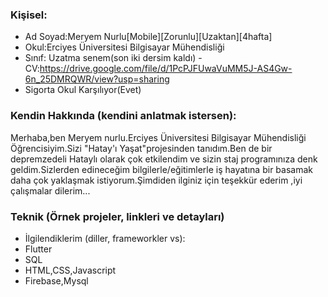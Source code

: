 ### Kişisel:

- Ad Soyad:Meryem Nurlu[Mobile][Zorunlu][Uzaktan][4hafta]
- Okul:Erciyes Üniversitesi Bilgisayar Mühendisliği
- Sınıf: Uzatma senem(son iki dersim kaldı)
-CV:https://drive.google.com/file/d/1PcPJFUwaVuMM5J-AS4Gw-6n_25DMRQWR/view?usp=sharing
- Sigorta Okul Karşılıyor(Evet)

### Kendin Hakkında (kendini anlatmak istersen):

Merhaba,ben Meryem nurlu.Erciyes Üniversitesi Bilgisayar Mühendisliği Öğrencisiyim.Sizi "Hatay'ı Yaşat"projesinden tanıdım.Ben de bir depremzedeli Hataylı olarak çok etkilendim ve sizin staj programınıza denk geldim.Sizlerden edineceğim bilgilerle/eğitimlerle iş hayatına bir basamak daha çok yaklaşmak istiyorum.Şimdiden ilginiz için teşekkür ederim ,iyi çalışmalar dilerim...

### Teknik (Örnek projeler, linkleri ve detayları)

- İlgilendiklerim (diller, frameworkler vs):
- Flutter
- SQL
- HTML,CSS,Javascript
- Firebase,Mysql
